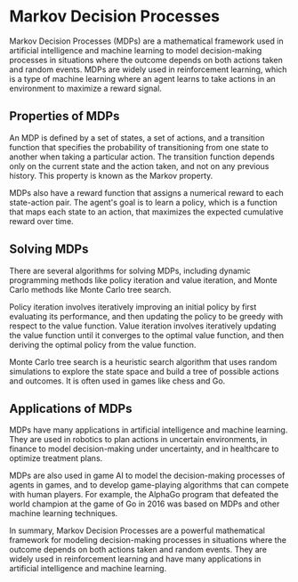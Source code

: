 # Markov Decision Processes

Markov Decision Processes (MDPs) are a mathematical framework used in artificial intelligence and machine learning to model decision-making processes in situations where the outcome depends on both actions taken and random events. MDPs are widely used in reinforcement learning, which is a type of machine learning where an agent learns to take actions in an environment to maximize a reward signal.

## Properties of MDPs

An MDP is defined by a set of states, a set of actions, and a transition function that specifies the probability of transitioning from one state to another when taking a particular action. The transition function depends only on the current state and the action taken, and not on any previous history. This property is known as the Markov property.

MDPs also have a reward function that assigns a numerical reward to each state-action pair. The agent's goal is to learn a policy, which is a function that maps each state to an action, that maximizes the expected cumulative reward over time.

## Solving MDPs

There are several algorithms for solving MDPs, including dynamic programming methods like policy iteration and value iteration, and Monte Carlo methods like Monte Carlo tree search.

Policy iteration involves iteratively improving an initial policy by first evaluating its performance, and then updating the policy to be greedy with respect to the value function. Value iteration involves iteratively updating the value function until it converges to the optimal value function, and then deriving the optimal policy from the value function.

Monte Carlo tree search is a heuristic search algorithm that uses random simulations to explore the state space and build a tree of possible actions and outcomes. It is often used in games like chess and Go.

## Applications of MDPs

MDPs have many applications in artificial intelligence and machine learning. They are used in robotics to plan actions in uncertain environments, in finance to model decision-making under uncertainty, and in healthcare to optimize treatment plans.

MDPs are also used in game AI to model the decision-making processes of agents in games, and to develop game-playing algorithms that can compete with human players. For example, the AlphaGo program that defeated the world champion at the game of Go in 2016 was based on MDPs and other machine learning techniques.

In summary, Markov Decision Processes are a powerful mathematical framework for modeling decision-making processes in situations where the outcome depends on both actions taken and random events. They are widely used in reinforcement learning and have many applications in artificial intelligence and machine learning.
